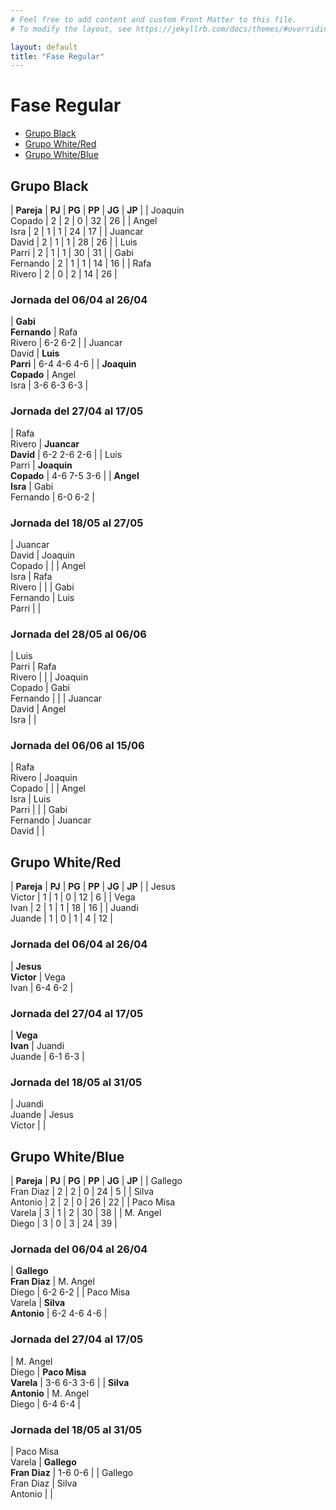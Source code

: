 ```yaml
---
# Feel free to add content and custom Front Matter to this file.
# To modify the layout, see https://jekyllrb.com/docs/themes/#overriding-theme-defaults

layout: default
title: "Fase Regular"
---
```


# Fase Regular

<style>table { font-size: 0.85em }</style>

* [Grupo Black](#grupo-black)
* [Grupo White/Red](#grupo-whitered)
* [Grupo White/Blue](#grupo-whiteblue)

## Grupo Black

| **Pareja**     | **PJ** | **PG** | **PP** | **JG** | **JP** |
| Joaquin<br/>Copado | 2  | 2  | 0  | 32  | 26  |
| Angel<br/>Isra | 2  | 1  | 1  | 24  | 17  |
| Juancar<br/>David | 2  | 1  | 1  | 28  | 26  |
| Luis<br/>Parri | 2  | 1  | 1  | 30  | 31  |
| Gabi<br/>Fernando | 2  | 1  | 1  | 14  | 16  |
| Rafa<br/>Rivero | 2  | 0  | 2  | 14 | 26  |

### Jornada del 06/04 al 26/04

| **Gabi<br/>Fernando** | Rafa<br/>Rivero | 6-2 6-2 |
| Juancar<br/>David | **Luis<br/>Parri** | 6-4 4-6 4-6 |
| **Joaquin<br/>Copado** | Angel<br/>Isra | 3-6 6-3 6-3 |

### Jornada del 27/04 al 17/05

| Rafa<br/>Rivero | **Juancar<br/>David** | 6-2 2-6 2-6 |
| Luis<br/>Parri | **Joaquin<br/>Copado** | 4-6 7-5 3-6 |
| **Angel<br/>Isra** | Gabi<br/>Fernando | 6-0 6-2 |

### Jornada del 18/05 al 27/05

| Juancar<br/>David | Joaquin<br/>Copado | |
| Angel<br/>Isra | Rafa<br/>Rivero | |
| Gabi<br/>Fernando | Luis<br/>Parri | |

### Jornada del 28/05 al 06/06

| Luis<br/>Parri | Rafa<br/>Rivero | |
| Joaquin<br/>Copado | Gabi<br/>Fernando | |
| Juancar<br/>David | Angel<br/>Isra | |

### Jornada del 06/06 al 15/06

| Rafa<br/>Rivero | Joaquin<br/>Copado | |
| Angel<br/>Isra | Luis<br/>Parri | |
| Gabi<br/>Fernando | Juancar<br/>David | |

## Grupo White/Red

| **Pareja**     | **PJ** | **PG** | **PP** | **JG** | **JP** |
| Jesus<br/>Victor | 1  | 1  | 0  | 12  | 6  |
| Vega<br/>Ivan | 2  | 1  | 1  | 18  | 16  |
| Juandi<br/>Juande | 1  | 0  | 1  | 4  | 12  |

### Jornada del 06/04 al 26/04

| **Jesus<br/>Victor** | Vega<br/>Ivan | 6-4 6-2 |

### Jornada del 27/04 al 17/05

| **Vega<br/>Ivan** | Juandi<br/>Juande | 6-1 6-3 |

### Jornada del 18/05 al 31/05

| Juandi<br/>Juande | Jesus<br/>Victor | |

## Grupo White/Blue

| **Pareja**     | **PJ** | **PG** | **PP** | **JG** | **JP** |
| Gallego<br/>Fran Diaz | 2 | 2 | 0 | 24 | 5  |
| Silva<br/>Antonio     | 2 | 2 | 0 | 26 | 22 |
| Paco Misa<br/>Varela  | 3 | 1 | 2 | 30 | 38 |
| M. Angel<br/>Diego    | 3 | 0 | 3 | 24  | 39  |

### Jornada del 06/04 al 26/04

| **Gallego<br/>Fran Diaz** | M. Angel<br/>Diego | 6-2 6-2 |
| Paco Misa<br/>Varela | **Silva<br/>Antonio** | 6-2 4-6 4-6 |

### Jornada del 27/04 al 17/05

| M. Angel<br/>Diego | **Paco Misa<br/>Varela** | 3-6 6-3 3-6 |
| **Silva<br/>Antonio** | M. Angel<br/>Diego | 6-4 6-4 |

### Jornada del 18/05 al 31/05

| Paco Misa<br/>Varela | **Gallego<br/>Fran Diaz** | 1-6 0-6 |
| Gallego<br/>Fran Diaz | Silva<br/>Antonio | |
